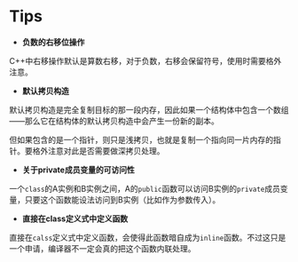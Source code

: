 # Tips

- **负数的右移位操作**

C++中右移操作默认是算数右移，对于负数，右移会保留符号，使用时需要格外注意。

- **默认拷贝构造**

默认拷贝构造是完全复制目标的那一段内存，因此如果一个结构体中包含一个数组——那么它在结构体的默认拷贝构造中会产生一份新的副本。

但如果包含的是一个指针，则只是浅拷贝，也就是复制一个指向同一片内存的指针。要格外注意对此是否需要做深拷贝处理。

- **关于private成员变量的可访问性**

一个`class`的A实例和B实例之间，A的`public`函数可以访问B实例的`private`成员变量，只要这个函数能设法访问到B实例（比如作为参数传入）。

- **直接在class定义式中定义函数**

直接在`calss`定义式中定义函数，会使得此函数暗自成为`inline`函数。不过这只是一个申请，编译器不一定会真的把这个函数内联处理。